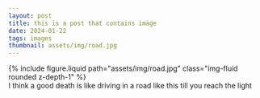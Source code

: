 ```yaml
---
layout: post
title: this is a post that contains image
date: 2024-01-22 
tags: images
thumbnail: assets/img/road.jpg
---
```

<div class="row mt-3">
    <div class="col-sm mt-3 mt-md-0">
        {% include figure.liquid path="assets/img/road.jpg" class="img-fluid rounded z-depth-1" %}
    </div>
</div>
I think a good death is like driving in a road like this till you reach the light
